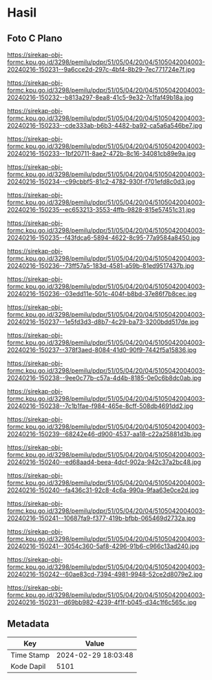 # Hasil

## Foto C Plano

https://sirekap-obj-formc.kpu.go.id/3298/pemilu/pdpr/51/05/04/20/04/5105042004003-20240216-150231--9a6cce2d-297c-4bf4-8b29-7ec771724e7f.jpg

https://sirekap-obj-formc.kpu.go.id/3298/pemilu/pdpr/51/05/04/20/04/5105042004003-20240216-150232--b813a297-8ea8-41c5-9e32-7c1faf49b18a.jpg

https://sirekap-obj-formc.kpu.go.id/3298/pemilu/pdpr/51/05/04/20/04/5105042004003-20240216-150233--cde333ab-b6b3-4482-ba92-ca5a6a546be7.jpg

https://sirekap-obj-formc.kpu.go.id/3298/pemilu/pdpr/51/05/04/20/04/5105042004003-20240216-150233--1bf20711-8ae2-472b-8c16-34081cb89e9a.jpg

https://sirekap-obj-formc.kpu.go.id/3298/pemilu/pdpr/51/05/04/20/04/5105042004003-20240216-150234--c99cbbf5-81c2-4782-930f-f701efd8c0d3.jpg

https://sirekap-obj-formc.kpu.go.id/3298/pemilu/pdpr/51/05/04/20/04/5105042004003-20240216-150235--ec653213-3553-4ffb-9828-815e57451c31.jpg

https://sirekap-obj-formc.kpu.go.id/3298/pemilu/pdpr/51/05/04/20/04/5105042004003-20240216-150235--f43fdca6-5894-4622-8c95-77a9584a8450.jpg

https://sirekap-obj-formc.kpu.go.id/3298/pemilu/pdpr/51/05/04/20/04/5105042004003-20240216-150236--73ff57a5-183d-4581-a59b-81ed9517437b.jpg

https://sirekap-obj-formc.kpu.go.id/3298/pemilu/pdpr/51/05/04/20/04/5105042004003-20240216-150236--03edd11e-501c-404f-b8bd-37e86f7b8cec.jpg

https://sirekap-obj-formc.kpu.go.id/3298/pemilu/pdpr/51/05/04/20/04/5105042004003-20240216-150237--1e5fd3d3-d8b7-4c29-ba73-3200bdd517de.jpg

https://sirekap-obj-formc.kpu.go.id/3298/pemilu/pdpr/51/05/04/20/04/5105042004003-20240216-150237--378f3aed-8084-41d0-90f9-7442f5a15836.jpg

https://sirekap-obj-formc.kpu.go.id/3298/pemilu/pdpr/51/05/04/20/04/5105042004003-20240216-150238--9ee0c77b-c57a-4d4b-8185-0e0c6b8dc0ab.jpg

https://sirekap-obj-formc.kpu.go.id/3298/pemilu/pdpr/51/05/04/20/04/5105042004003-20240216-150238--7c1b1fae-f984-465e-8cff-508db4691dd2.jpg

https://sirekap-obj-formc.kpu.go.id/3298/pemilu/pdpr/51/05/04/20/04/5105042004003-20240216-150239--68242e46-d900-4537-aa18-c22a25881d3b.jpg

https://sirekap-obj-formc.kpu.go.id/3298/pemilu/pdpr/51/05/04/20/04/5105042004003-20240216-150240--ed68aad4-beea-4dcf-902a-942c37a2bc48.jpg

https://sirekap-obj-formc.kpu.go.id/3298/pemilu/pdpr/51/05/04/20/04/5105042004003-20240216-150240--fa436c31-92c8-4c6a-990a-9faa63e0ce2d.jpg

https://sirekap-obj-formc.kpu.go.id/3298/pemilu/pdpr/51/05/04/20/04/5105042004003-20240216-150241--10687fa9-f377-419b-bfbb-065469d2732a.jpg

https://sirekap-obj-formc.kpu.go.id/3298/pemilu/pdpr/51/05/04/20/04/5105042004003-20240216-150241--3054c360-5af8-4296-91b6-c966c13ad240.jpg

https://sirekap-obj-formc.kpu.go.id/3298/pemilu/pdpr/51/05/04/20/04/5105042004003-20240216-150242--60ae83cd-7394-4981-9948-52ce2d8079e2.jpg

https://sirekap-obj-formc.kpu.go.id/3298/pemilu/pdpr/51/05/04/20/04/5105042004003-20240216-150231--d69bb982-4239-4f1f-b045-d34c1f6c565c.jpg


## Metadata

| Key        | Value               |
| ---------- | ------------------- |
| Time Stamp | 2024-02-29 18:03:48 |
| Kode Dapil | 5101                |



